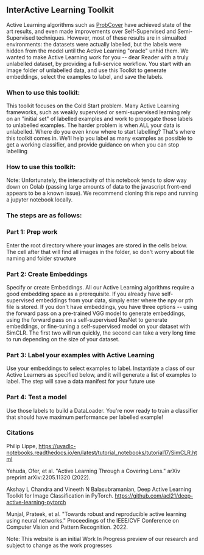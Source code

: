 ## InterActive Learning Toolkit

Active Learning algorithms such as [ProbCover](https://paperswithcode.com/paper/active-learning-through-a-covering-lens) have achieved state of the art results, and even made improvements over Self-Supervised and Semi-Supervised techniques. However, most of these results are in simualted environments: the datasets were actually labelled, but the labels were hidden from the model until the Active Learning "oracle" unhid them. We wanted to make Active Learning work for you -- dear Reader with a truly unlabelled dataset, by providing a full-service workflow. You start with an image folder of unlabelled data, and use this Toolkit to generate embeddings, select the examples to label, and save the labels.

### When to use this toolkit: 

This toolkit focuses on the Cold Start problem. Many Active Learning frameworks, such as weakly supervised or semi-supervised learning rely on an "initial set" of labelled examples and work to propogate those labels to unlabelled examples. The harder problem is when ALL your data is unlabelled. Where do you even know where to start labelling? That's where this toolkit comes in. We'll help you label as many examples as possible to get a working classifier, and provide guidance on when you can stop labelling

### How to use this toolkit: 

Note: Unfortunately, the interactivity of this notebook tends to slow way down on Colab (passing large amounts of data to the javascript front-end appears to be a known issue). We recommend cloning this repo and running a jupyter notebook locally.

### The steps are as follows:

### Part 1: Prep work
Enter the root directory where your images are stored in the cells below. The cell after that will find all images in the folder, so don't worry about file naming and folder structure

### Part 2: Create Embeddings
Specify or create Embeddings. All our Active Learning algorithms require a good embedding space as a prerequisite. If you already have self-supervised embeddings from your data, simply enter where the npy or pth file is stored. If you don't have embeddings, you have three options -- using the forward pass on a pre-trained VGG model to generate embeddings, using the forward pass on a self-supervised ResNet to generate embeddings, or fine-tuning a self-supervised model on your dataset with SimCLR. The first two will run quickly, the second can take a very long time to run depending on the size of your dataset.

### Part 3: Label your examples with Active Learning
Use your embeddings to select examples to label. Instantiate a class of our Active Learners as specified below, and it will generate a list of examples to label. The step will save a data manifest for your future use

### Part 4: Test a model
Use those labels to build a DataLoader. You're now ready to train a classifier that should have maximum performance per labelled example!

### Citations

Philip Lippe, https://uvadlc-notebooks.readthedocs.io/en/latest/tutorial_notebooks/tutorial17/SimCLR.html

Yehuda, Ofer, et al. "Active Learning Through a Covering Lens." arXiv preprint arXiv:2205.11320 (2022).

Akshay L Chandra and Vineeth N Balasubramanian, Deep Active Learning Toolkit for Image Classification in PyTorch. https://github.com/acl21/deep-active-learning-pytorch

Munjal, Prateek, et al. "Towards robust and reproducible active learning using neural networks." Proceedings of the IEEE/CVF Conference on Computer Vision and Pattern Recognition. 2022.

Note: This website is an initial Work In Progress preview of our research and subject to change as the work progresses
